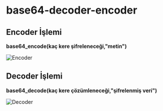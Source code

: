 # base64-decoder-encoder

## Encoder İşlemi

**base64_encode(kaç kere şifreleneceği,"metin")**

![Encoder](https://i.hizliresim.com/qfVQ2T.png)




## Decoder İşlemi
**base64_decode(kaç kere çözümleneceği,"şifrelenmiş veri")**

![Decoder](https://i.hizliresim.com/G3FjzQ.png)

